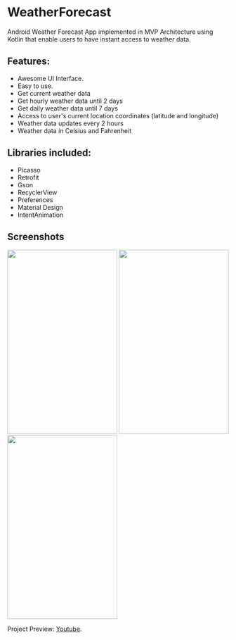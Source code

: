 # WeatherForecast
Android Weather Forecast App implemented in MVP Architecture using Kotlin that enable users to have instant access to weather data.

## Features:

- Awesome UI Interface.
- Easy to use.
- Get current weather data
- Get hourly weather data until 2 days
- Get daily weather data until 7 days
- Access to user's current location coordinates (latitude and longitude)
- Weather data updates every 2 hours
- Weather data in Celsius and Fahrenheit

## Libraries included:

- Picasso
- Retrofit
- Gson
- RecyclerView
- Preferences
- Material Design
- IntentAnimation

## Screenshots
 <img src="https://i.imgur.com/tWF0HNr.png" width="250" height="418">   <img src="https://i.imgur.com/Me0cMl0.png" width="250" height="418">   <img src="https://i.imgur.com/9WEhf6d.png" width="250" height="418">  


Project Preview: [Youtube](https://youtu.be/FCpmjr6GrHU).
